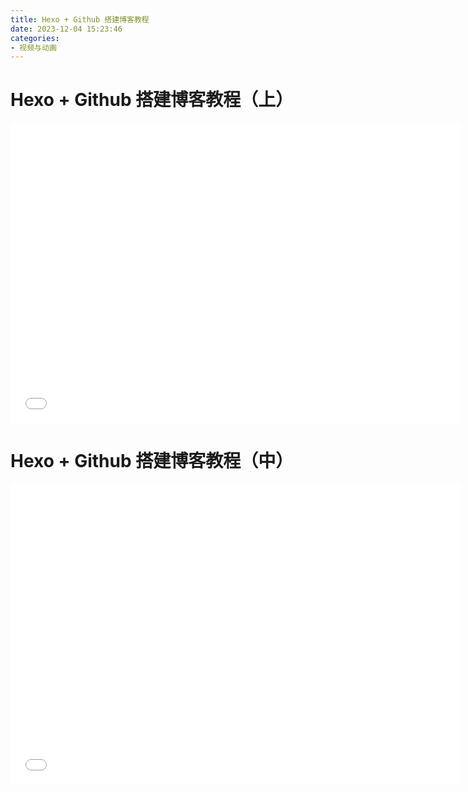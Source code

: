 ```yaml
---
title: Hexo + Github 搭建博客教程
date: 2023-12-04 15:23:46
categories:
- 视频与动画
---
```


# Hexo + Github 搭建博客教程（上）

<iframe src="//player.bilibili.com/player.html?bvid=BV1gN411M7WG&page=1"
    width="720" 
    height="480"
    scrolling="no"
    border="0"
    frameborder="no"
    framespacing="0"
    allowfullscreen="true"> 
</iframe>

# Hexo + Github 搭建博客教程（中）

<iframe src="//player.bilibili.com/player.html?aid=750057972&bvid=BV13C4y1M7QL&cid=1374462212&p=1"
    width="720" 
    height="480"
    scrolling="no"
    border="0"
    frameborder="no"
    framespacing="0"
    allowfullscreen="true"> 
</iframe>

<!-- # Hexo + Github 搭建博客教程（下） -->



